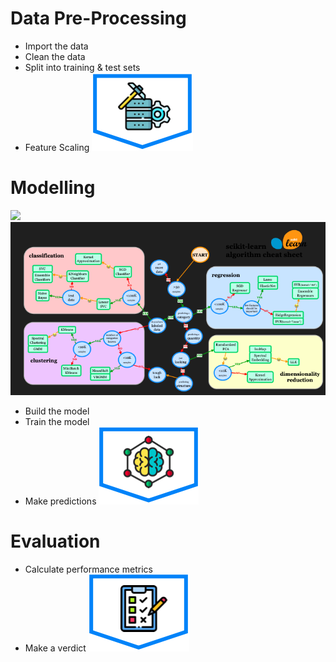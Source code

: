# Data Pre-Processing
- Import the data
- Clean the data
- Split into training & test sets
- Feature Scaling
![alt text](image.png)
# Modelling
![](Machine_Learning_Practical_Course/Correct_assignment/ml_map.svg)
![alt text](image-3.png)
- Build the model
- Train the model
- Make predictions
![alt text](image-1.png)
# Evaluation
- Calculate performance metrics
- Make a verdict
![alt text](image-2.png)